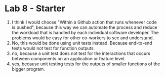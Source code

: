 # Lab 8 - Starter


1. I think I would choose "Within a Github action that runs whenever code is pushed", because this way we can automate the process and reduce the workload that is handled by each individual software developer. The problems would be easy for other co-workers to see and understand. 
2. No, this would be done using unit tests instead. Because end-to-end tests would not test for function outputs.
3. no, because a unit test does not test for the interactions that occurs between components on an application or feature level.
4. yes, because unit testing tests for the outputs of smaller functions of the bigger program.